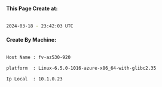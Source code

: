 
   
#### This Page Create at:

```bash

2024-03-18 - 23:42:03 UTC

```

#### Create By Machine:

```bash

Host Name : fv-az530-920

platform  : Linux-6.5.0-1016-azure-x86_64-with-glibc2.35

Ip Local  : 10.1.0.23

```

